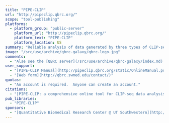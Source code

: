 ```yaml
---
title: "PIPE-CLIP"
url: "http://pipeclip.qbrc.org/"
scope: "tool-publishing"
platforms:
  - platform_group: "public-server"
    platform_url: "http://pipeclip.qbrc.org/"
    platform_text: "PIPE-CLIP"
    platform_location: US
summary: "Reliable analysis of data generated by three types of CLIP-seq protocol: HITS-CLIP, PAR-CLIP and iCLIP. "
image: "/src/use/archive/qbrc-galaxy/qbrc-logo.jpg"
comments:
  - "Alse see the [QBRC server](/src/use/archive/qbrc-galaxy/index.md)."
user_support:
  - "[PIPE-CLIP Manual](http://pipeclip.qbrc.org/static/OnlineManual.pdf)"
  - "[Web form](http://qbrc.swmed.edu/contact/)"
quotas:
  - "An account is required.  Anyone can create an account."
citations:
  - "[PIPE-CLIP: a comprehensive online tool for CLIP-seq data analysis](http://genomebiology.com/2014/15/1/R18/abstract) by Chen, *et al.*, [*Genome Biology*](http://genomebiology.com/), 2014, 15:R18 doi:10.1186/gb-2014-15-1-r18"
pub_libraries:
  - "PIPE-CLIP"
sponsors:
  - "[Quantitative Biomedical Research Center @ UT Southwestern](http://qbrc.swmed.edu/)"
---
```

